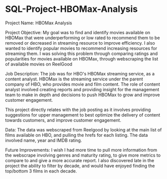 # SQL-Project-HBOMax-Analysis

Project Name:
HBOMax Analysis

Project Objective:
My goal was to find and identify movies available on HBOMax that were underperforming or low rated to recommend them to be removed or decreased in streaming resource
to improve efficiency. I also wanted to identify popular movies to recommend increasing resources for streaming them.
  I was solving this problem through comparing ratings and popularities for movies available on HBOMax, through webscraping the list of available movies on ReelGood
  
Job Description:
The job was for HBO's HBOMax streaming service, as a content analyst. HBOMax is the streaming service under the parent company of HBO, who provides movie and film content.
The role of content analyst involved creating reports and providing insight for the management team to make in depth and decisions to push HBOMax to grow and improve customer engagement.

This project directly relates with the job posting as it involves providing suggestions for upper management to best optimize the delivery of content towards customers, and improve customer engagement.

Data:
The data was webscraped from Reelgood by looking at the main list of films available on HBO, and pulling the hrefs for each listing.
The data involved name, year and IMDB rating.

Future Improvements:
I wish I had more time to pull more information from the webscrape involving genres and maturity rating, to give more metrics to compare to and give a more accurate report.
I also discovered late in the project the ability to filter by decade, and would have enjoyed finding the top/bottom 3 films in each decade.
